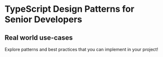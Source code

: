 
# TypeScript Design Patterns for Senior Developers

## Real world use-cases

Explore patterns and best practices that you can implement in your project!
